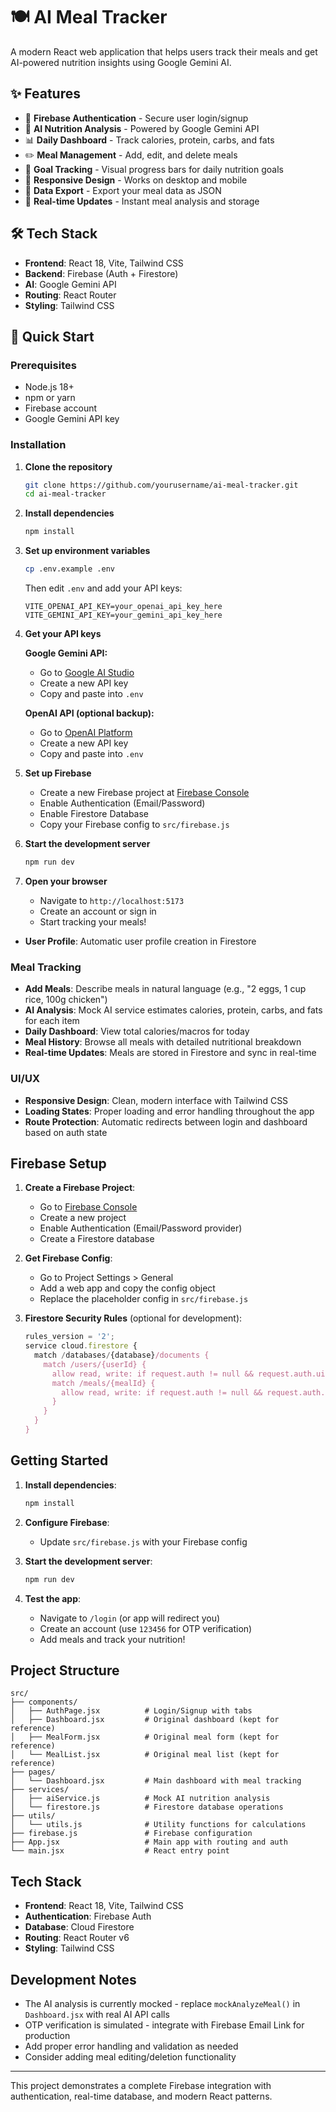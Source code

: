 # 🍽️ AI Meal Tracker

A modern React web application that helps users track their meals and get AI-powered nutrition insights using Google Gemini AI.

## ✨ Features

- 🔐 **Firebase Authentication** - Secure user login/signup
- 🤖 **AI Nutrition Analysis** - Powered by Google Gemini API
- 📊 **Daily Dashboard** - Track calories, protein, carbs, and fats
- ✏️ **Meal Management** - Add, edit, and delete meals
- 🎯 **Goal Tracking** - Visual progress bars for daily nutrition goals
- 📱 **Responsive Design** - Works on desktop and mobile
- 💾 **Data Export** - Export your meal data as JSON
- 🚀 **Real-time Updates** - Instant meal analysis and storage

## 🛠️ Tech Stack

- **Frontend**: React 18, Vite, Tailwind CSS
- **Backend**: Firebase (Auth + Firestore)
- **AI**: Google Gemini API
- **Routing**: React Router
- **Styling**: Tailwind CSS

## 🚀 Quick Start

### Prerequisites

- Node.js 18+ 
- npm or yarn
- Firebase account
- Google Gemini API key

### Installation

1. **Clone the repository**
   ```bash
   git clone https://github.com/yourusername/ai-meal-tracker.git
   cd ai-meal-tracker
   ```

2. **Install dependencies**
   ```bash
   npm install
   ```

3. **Set up environment variables**
   ```bash
   cp .env.example .env
   ```
   
   Then edit `.env` and add your API keys:
   ```properties
   VITE_OPENAI_API_KEY=your_openai_api_key_here
   VITE_GEMINI_API_KEY=your_gemini_api_key_here
   ```

4. **Get your API keys**
   
   **Google Gemini API:**
   - Go to [Google AI Studio](https://makersuite.google.com/app/apikey)
   - Create a new API key
   - Copy and paste into `.env`
   
   **OpenAI API (optional backup):**
   - Go to [OpenAI Platform](https://platform.openai.com/api-keys)
   - Create a new API key
   - Copy and paste into `.env`

5. **Set up Firebase**
   - Create a new Firebase project at [Firebase Console](https://console.firebase.google.com/)
   - Enable Authentication (Email/Password)
   - Enable Firestore Database
   - Copy your Firebase config to `src/firebase.js`

6. **Start the development server**
   ```bash
   npm run dev
   ```

7. **Open your browser**
   - Navigate to `http://localhost:5173`
   - Create an account or sign in
   - Start tracking your meals!
- **User Profile**: Automatic user profile creation in Firestore

### Meal Tracking
- **Add Meals**: Describe meals in natural language (e.g., "2 eggs, 1 cup rice, 100g chicken")
- **AI Analysis**: Mock AI service estimates calories, protein, carbs, and fats for each item
- **Daily Dashboard**: View total calories/macros for today
- **Meal History**: Browse all meals with detailed nutritional breakdown
- **Real-time Updates**: Meals are stored in Firestore and sync in real-time

### UI/UX
- **Responsive Design**: Clean, modern interface with Tailwind CSS
- **Loading States**: Proper loading and error handling throughout the app
- **Route Protection**: Automatic redirects between login and dashboard based on auth state

## Firebase Setup

1. **Create a Firebase Project**:
   - Go to [Firebase Console](https://console.firebase.google.com/)
   - Create a new project
   - Enable Authentication (Email/Password provider)
   - Create a Firestore database

2. **Get Firebase Config**:
   - Go to Project Settings > General
   - Add a web app and copy the config object
   - Replace the placeholder config in `src/firebase.js`

3. **Firestore Security Rules** (optional for development):
   ```javascript
   rules_version = '2';
   service cloud.firestore {
     match /databases/{database}/documents {
       match /users/{userId} {
         allow read, write: if request.auth != null && request.auth.uid == userId;
         match /meals/{mealId} {
           allow read, write: if request.auth != null && request.auth.uid == userId;
         }
       }
     }
   }
   ```

## Getting Started

1. **Install dependencies**:
   ```sh
   npm install
   ```

2. **Configure Firebase**:
   - Update `src/firebase.js` with your Firebase config

3. **Start the development server**:
   ```sh
   npm run dev
   ```

4. **Test the app**:
   - Navigate to `/login` (or app will redirect you)
   - Create an account (use `123456` for OTP verification)
   - Add meals and track your nutrition!

## Project Structure
```
src/
├── components/
│   ├── AuthPage.jsx          # Login/Signup with tabs
│   ├── Dashboard.jsx         # Original dashboard (kept for reference)
│   ├── MealForm.jsx          # Original meal form (kept for reference)
│   └── MealList.jsx          # Original meal list (kept for reference)
├── pages/
│   └── Dashboard.jsx         # Main dashboard with meal tracking
├── services/
│   ├── aiService.js          # Mock AI nutrition analysis
│   └── firestore.js          # Firestore database operations
├── utils/
│   └── utils.js              # Utility functions for calculations
├── firebase.js               # Firebase configuration
├── App.jsx                   # Main app with routing and auth
└── main.jsx                  # React entry point
```

## Tech Stack
- **Frontend**: React 18, Vite, Tailwind CSS
- **Authentication**: Firebase Auth
- **Database**: Cloud Firestore
- **Routing**: React Router v6
- **Styling**: Tailwind CSS

## Development Notes
- The AI analysis is currently mocked - replace `mockAnalyzeMeal()` in `Dashboard.jsx` with real AI API calls
- OTP verification is simulated - integrate with Firebase Email Link for production
- Add proper error handling and validation as needed
- Consider adding meal editing/deletion functionality

---

This project demonstrates a complete Firebase integration with authentication, real-time database, and modern React patterns.
